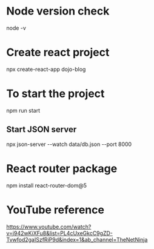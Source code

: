 # Node version check

node -v

# Create react project

npx create-react-app dojo-blog

# To start the project

npm run start

## Start JSON server

npx json-server --watch data/db.json --port 8000

# React router package

npm install react-router-dom@5

# YouTube reference

https://www.youtube.com/watch?v=j942wKiXFu8&list=PL4cUxeGkcC9gZD-Tvwfod2gaISzfRiP9d&index=1&ab_channel=TheNetNinja